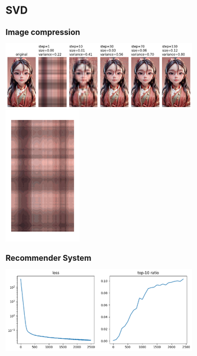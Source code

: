 # SVD
## Image compression
![compresison](imgs/compression.png)
![compression-gif](imgs/compression.gif)

## Recommender System
![train](imgs/train.png)

